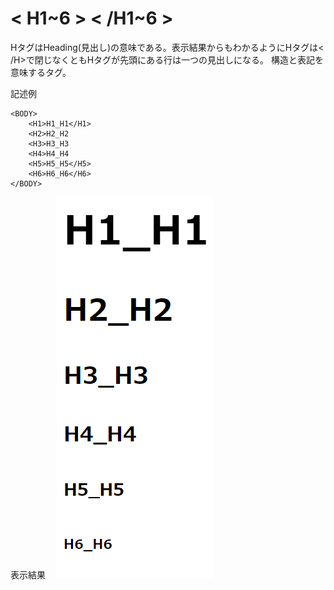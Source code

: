 [](ファイル名はコマンド名.md)
# < H1~6 > < /H1~6 >
HタグはHeading(見出し)の意味である。表示結果からもわかるようにHタグは< /H>で閉じなくともHタグが先頭にある行は一つの見出しになる。
構造と表記を意味するタグ。

記述例 [](変更しない)

```
<BODY>
    <H1>H1_H1</H1>
    <H2>H2_H2
    <H3>H3_H3
    <H4>H4_H4
    <H5>H5_H5</H5>
    <H6>H6_H6</H6>
</BODY>
```

表示結果　[](変更しない)
![](../goto/h.png)
